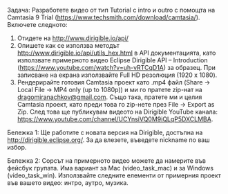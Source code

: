 Задача: Разработете видео от тип Tutorial с intro и outro с помощта на Camtasia 9 Trial (https://www.techsmith.com/download/camtasia/). Включете следното:
1. Отидете на http://www.dirigible.io/api/
2. Опишете как се използва методът http://www.dirigible.io/api/utils_hex.html в API документацията, като използвате примерното видео Eclipse Dirigible API – Introduction (https://www.youtube.com/watch?v=uh-vRTCqD1A) за образец. При записване на екрана използвайте Full HD резолюция (1920 x 1080).
3. Рендерирайте готовия Camtasia проект като .mp4 файл (Share -> Local File -> MP4 only (up to 1080p)) и ми го пратете zip-нат на dragomiranachkov@gmail.com. Също така, пратете ми и целия Camtasia проект, като преди това го zip-нете през File -> Export as Zip. След това ще публикувам видеото на Dirigible YouTube канала: https://www.youtube.com/channel/UCYnsiVQ0M9iQLqP5DXCLMBA.

Бележка 1: Ще работите с новата версия на Dirigible, достъпна на http://dirigible.eclipse.org/. За да влезете, въведете nickname по ваш избор. 

Бележка 2: Сорсът на примерното видео можете да намерите във фейсбук групата. Има вариант за Mac (video_task_mac) и за Windows (video_task_win). Използвайте следните елементи от примерния проект във вашето видео: интро, аутро, музика.
